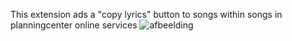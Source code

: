 This extension ads a "copy lyrics" button to songs within songs in planningcenter online services ![afbeelding](https://github.com/Christengemeente-Tholen/PCO-extension/assets/22680656/015a6395-10c8-4b81-9e38-99e40d44e8eb)
